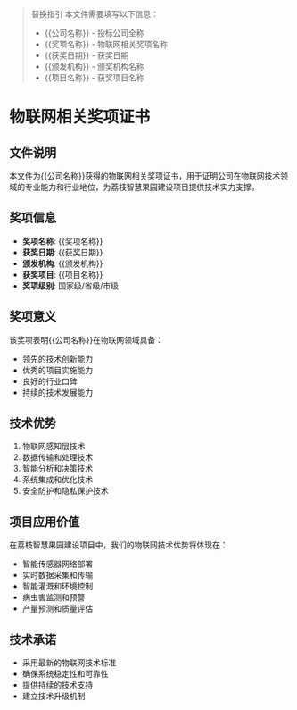 > 替换指引
> 本文件需要填写以下信息：
> - {{公司名称}} - 投标公司全称
> - {{奖项名称}} - 物联网相关奖项名称
> - {{获奖日期}} - 获奖日期
> - {{颁发机构}} - 颁奖机构名称
> - {{项目名称}} - 获奖项目名称

# 物联网相关奖项证书

## 文件说明
本文件为{{公司名称}}获得的物联网相关奖项证书，用于证明公司在物联网技术领域的专业能力和行业地位，为荔枝智慧果园建设项目提供技术实力支撑。

## 奖项信息
- **奖项名称**: {{奖项名称}}
- **获奖日期**: {{获奖日期}}
- **颁发机构**: {{颁发机构}}
- **获奖项目**: {{项目名称}}
- **奖项级别**: 国家级/省级/市级

## 奖项意义
该奖项表明{{公司名称}}在物联网领域具备：
- 领先的技术创新能力
- 优秀的项目实施能力
- 良好的行业口碑
- 持续的技术发展能力

## 技术优势
1. 物联网感知层技术
2. 数据传输和处理技术
3. 智能分析和决策技术
4. 系统集成和优化技术
5. 安全防护和隐私保护技术

## 项目应用价值
在荔枝智慧果园建设项目中，我们的物联网技术优势将体现在：
- 智能传感器网络部署
- 实时数据采集和传输
- 智能灌溉和环境控制
- 病虫害监测和预警
- 产量预测和质量评估

## 技术承诺
- 采用最新的物联网技术标准
- 确保系统稳定性和可靠性
- 提供持续的技术支持
- 建立技术升级机制
